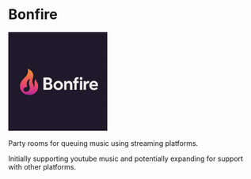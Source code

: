 # Bonfire

<img src="/frontend/public/bonfire_logo.png" alt="Bonfire Logo" width="200">

Party rooms for queuing music using streaming platforms.

Initially supporting youtube music and potentially expanding for support with other platforms.
